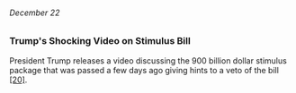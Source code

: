 ###### December 22

### Trump's Shocking Video on Stimulus Bill

President Trump releases a video discussing the 900 billion dollar stimulus package that was passed a few days ago giving hints to a veto of the bill [[20]](https://www.infoplease.com/december-2020-current-events-us-news). 